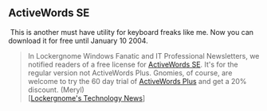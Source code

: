 ## ActiveWords SE

<body xmlns="http://www.w3.org/1999/xhtml">
    <div class="Section1">
        <p>
            &#160;This is another must have utility for keyboard freaks like me. Now you can download
            it for free until January 10 2004.
        </p>
        <blockquote style='margin-top:5.0pt;margin-bottom:5.0pt'> 
        <p class="MsoNormal">
            In Lockergnome Windows Fanatic and IT Professional Newsletters, we notified readers
            of a free license for <a href="http://www.activewords.com/lockergnomeseoffer2003.html" title="http://www.activewords.com/lockergnomeseoffer2003.html">ActiveWords
            SE</a>. It's for the regular version not ActiveWords Plus. Gnomies, of course, are
            welcome to try the 60 day trial of <a href="http://www.activewords.com/lockergnomeplusdl.html" title="http://www.activewords.com/lockergnomeplusdl.html">ActiveWords
            Plus</a> and get a 20% discount. (Meryl)<br />
            [<a href="http://www.lockergnome.com/update/archives/week_2003_11_23.html#008064">Lockergnome's
            Technology News</a>]
        </p>
        </blockquote>
    </div>
</body>